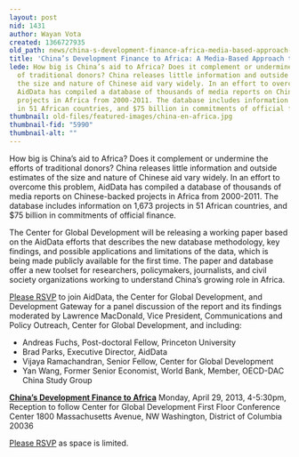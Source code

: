 ```yaml
---
layout: post
nid: 1431
author: Wayan Vota
created: 1366727935
old_path: news/china-s-development-finance-africa-media-based-approach-data-collection
title: 'China’s Development Finance to Africa: A Media-Based Approach to Data Collection'
lede: How big is China’s aid to Africa? Does it complement or undermine the efforts
  of traditional donors? China releases little information and outside estimates of
  the size and nature of Chinese aid vary widely. In an effort to overcome this problem,
  AidData has compiled a database of thousands of media reports on Chinese-backed
  projects in Africa from 2000-2011. The database includes information on 1,673 projects
  in 51 African countries, and $75 billion in commitments of official finance.
thumbnail: old-files/featured-images/china-en-africa.jpg
thumbnail-fid: "5990"
thumbnail-alt: ""
---
```


How big is China’s aid to Africa? Does it complement or undermine the efforts of traditional donors? China releases little information and outside estimates of the size and nature of Chinese aid vary widely. In an effort to overcome this problem, AidData has compiled a database of thousands of media reports on Chinese-backed projects in Africa from 2000-2011. The database includes information on 1,673 projects in 51 African countries, and $75 billion in commitments of official finance.

The Center for Global Development will be releasing a working paper based on the AidData efforts that describes the new database methodology, key findings, and possible applications and limitations of the data, which is being made publicly available for the first time. The paper and database offer a new toolset for researchers, policymakers, journalists, and civil society organizations working to understand China’s growing role in Africa.

[Please RSVP](https://www.cvent.com/d/ncqtcj?lang=en&sms=7&cn=zVVxtq3kBUipesJap7XQrA) to join AidData, the Center for Global Development, and Development Gateway for a panel discussion of the report and its findings moderated by Lawrence MacDonald, Vice President, Communications and Policy Outreach, Center for Global Development, and including:

- Andreas Fuchs, Post-doctoral Fellow, Princeton University
- Brad Parks, Executive Director, AidData
- Vijaya Ramachandran, Senior Fellow, Center for Global Development
- Yan Wang, Former Senior Economist, World Bank, Member, OECD-DAC China Study Group

**[China’s Development Finance to Africa](https://www.cvent.com/d/ncqtcj?lang=en&sms=7&cn=zVVxtq3kBUipesJap7XQrA)** Monday, April 29, 2013, 4-5:30pm, Reception to follow Center for Global Development First Floor Conference Center 1800 Massachusetts Avenue, NW Washington, District of Columbia 20036

[Please RSVP](https://www.cvent.com/d/ncqtcj?lang=en&sms=7&cn=zVVxtq3kBUipesJap7XQrA) as space is limited.


